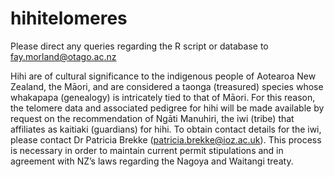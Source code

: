 # hihitelomeres

Please direct any queries regarding the R script or database to fay.morland@otago.ac.nz 

Hihi are of cultural significance to the indigenous people of Aotearoa New Zealand, the Māori, and are considered a taonga (treasured) species whose whakapapa (genealogy) is intricately tied to that of Māori. For this reason, the telomere data and associated pedigree for hihi will be made available by request on the recommendation of Ngāti Manuhiri, the iwi (tribe) that affiliates as kaitiaki (guardians) for hihi. To obtain contact details for the iwi, please contact Dr Patricia Brekke (patricia.brekke@ioz.ac.uk). This process is necessary in order to maintain current permit stipulations and in agreement with NZ’s laws regarding the Nagoya and Waitangi treaty.
